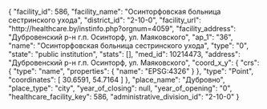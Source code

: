 {
    "facility_id": 586,
    "facility_name": "Осинторфовская больница сестринского ухода",
    "district_id": "2-10-0",
    "facility_url": "http:\/\/healthcare.by\/instinfo.php?orgnum=4059",
    "facility_address": "Дубровенский р-н г.п. Осинторф, ул. Маяковского",
    "ap_1": "36",
    "name": "Осинторфовская больница сестринского ухода",
    "type": "0",
    "state": "public institution",
    "stats": [],
    "med_id": 10214473,
    "address": "Дубровенский р-н г.п. Осинторф, ул. Маяковского",
    "coord_x_y": {
        "crs": {
            "type": "name",
            "properties": {
                "name": "EPSG:4326"
            }
        },
        "type": "Point",
        "coordinates": [
            30.6591,
            54.7164
        ]
    },
    "place_name": "Дубровно",
    "place_type": "city",
    "year_of_closing": null,
    "year_of_opening": "0",
    "healthcare_facility_key": 586,
    "administrative_division_id": "2-10-0"
}